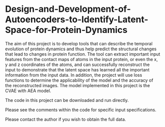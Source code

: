 # Design-and-Development-of-Autoencoders-to-Identify-Latent-Space-for-Protein-Dynamics

The aim of this project is to develop tools that can describe the temporal evolution of protein dynamics and thus help predict the structural changes that lead to changes in protein function. The tool can extract important input features from the contact maps of atoms in the input protein, or even the x, y and z coordinates of the atoms, and can successfully reconstruct the input to demonstrate that the latent space has learned all the important information from the input data. In addition, the project will use loss functions to determine the applicability of the model and the accuracy of the reconstructed images. The model implemented in this project is the CVAE with AEA model.

The code in this project can be downloaded and run directly.

Please see the comments within the code for specific input specifications.

Please contact the author if you wish to obtain the full data.
